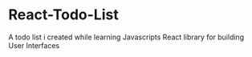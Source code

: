 # React-Todo-List

A todo list i created while learning Javascripts React library for building User Interfaces
